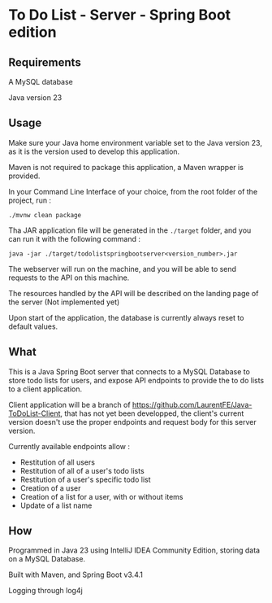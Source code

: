 # To Do List - Server - Spring Boot edition

## Requirements

A MySQL database

Java version 23

## Usage

Make sure your Java home environment variable set to the Java version 23, as it is the version used to develop 
this application.

Maven is not required to package this application, a Maven wrapper is provided.

In your Command Line Interface of your choice, from the root folder of the project, run : 

```./mvnw clean package```

Tha JAR application file will be generated in the ```./target``` folder, and you can run it with the following 
command :

```java -jar ./target/todolistspringbootserver<version_number>.jar```

The webserver will run on the machine, and you will be able to send requests to the API on this machine.

The resources handled by the API will be described on the landing page of the server (Not implemented yet)

Upon start of the application, the database is currently always reset to default values.

## What

This is a Java Spring Boot server that connects to a MySQL Database to store todo lists for users, and expose API 
endpoints to provide the to do lists to a client application.

Client application will be a branch of https://github.com/LaurentFE/Java-ToDoList-Client, that has not yet been 
developped, the client's current version doesn't use the proper endpoints and request body for this server version.

Currently available endpoints allow :
- Restitution of all users
- Restitution of all of a user's todo lists
- Restitution of a user's specific todo list
- Creation of a user 
- Creation of a list for a user, with or without items
- Update of a list name

## How

Programmed in Java 23 using IntelliJ IDEA Community Edition, storing data on a MySQL Database. 

Built with Maven, and Spring Boot v3.4.1

Logging through log4j
